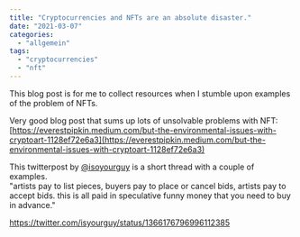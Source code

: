 ```yaml
---
title: "Cryptocurrencies and NFTs are an absolute disaster."
date: "2021-03-07"
categories: 
  - "allgemein"
tags: 
  - "cryptocurrencies"
  - "nft"
---
```


This blog post is for me to collect resources when I stumble upon examples of the problem of NFTs.

Very good blog post that sums up lots of unsolvable problems with NFT: [https://everestpipkin.medium.com/but-the-environmental-issues-with-cryptoart-1128ef72e6a3](https://everestpipkin.medium.com/but-the-environmental-issues-with-cryptoart-1128ef72e6a3)

This twitterpost by [@isoyourguy](https://twitter.com/isyourguy) is a short thread with a couple of examples.  
"artists pay to list pieces, buyers pay to place or cancel bids, artists pay to accept bids. this is all paid in speculative funny money that you need to buy in advance."

https://twitter.com/isyourguy/status/1366176796996112385
